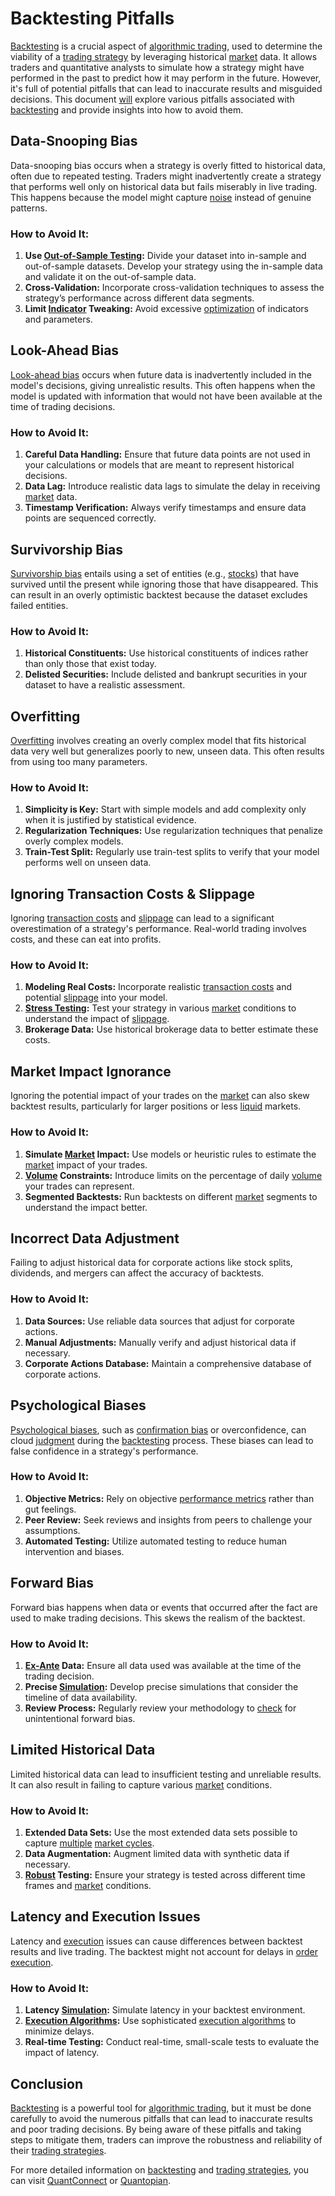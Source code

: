 # Backtesting Pitfalls

[Backtesting](../b/backtesting.md) is a crucial aspect of [algorithmic trading](../a/algorithmic_trading.md), used to determine the viability of a [trading strategy](../t/trading_strategy.md) by leveraging historical [market](../m/market.md) data. It allows traders and quantitative analysts to simulate how a strategy might have performed in the past to predict how it may perform in the future. However, it's full of potential pitfalls that can lead to inaccurate results and misguided decisions. This document [will](../w/will.md) explore various pitfalls associated with [backtesting](../b/backtesting.md) and provide insights into how to avoid them.

## Data-Snooping Bias

Data-snooping bias occurs when a strategy is overly fitted to historical data, often due to repeated testing. Traders might inadvertently create a strategy that performs well only on historical data but fails miserably in live trading. This happens because the model might capture [noise](../n/noise.md) instead of genuine patterns.

### How to Avoid It:

1. **Use [Out-of-Sample Testing](../o/out-of-sample_testing.md):** Divide your dataset into in-sample and out-of-sample datasets. Develop your strategy using the in-sample data and validate it on the out-of-sample data.
2. **Cross-Validation:** Incorporate cross-validation techniques to assess the strategy’s performance across different data segments.
3. **Limit [Indicator](../i/indicator.md) Tweaking:** Avoid excessive [optimization](../o/optimization.md) of indicators and parameters.

## Look-Ahead Bias

[Look-ahead bias](../l/look-ahead_bias.md) occurs when future data is inadvertently included in the model's decisions, giving unrealistic results. This often happens when the model is updated with information that would not have been available at the time of trading decisions.

### How to Avoid It:

1. **Careful Data Handling:** Ensure that future data points are not used in your calculations or models that are meant to represent historical decisions.
2. **Data Lag:** Introduce realistic data lags to simulate the delay in receiving [market](../m/market.md) data.
3. **Timestamp Verification:** Always verify timestamps and ensure data points are sequenced correctly.

## Survivorship Bias

[Survivorship bias](../s/survivorship_bias.md) entails using a set of entities (e.g., [stocks](../s/stock.md)) that have survived until the present while ignoring those that have disappeared. This can result in an overly optimistic backtest because the dataset excludes failed entities.

### How to Avoid It:

1. **Historical Constituents:** Use historical constituents of indices rather than only those that exist today.
2. **Delisted Securities:** Include delisted and bankrupt securities in your dataset to have a realistic assessment.

## Overfitting

[Overfitting](../o/overfitting.md) involves creating an overly complex model that fits historical data very well but generalizes poorly to new, unseen data. This often results from using too many parameters.

### How to Avoid It:

1. **Simplicity is Key:** Start with simple models and add complexity only when it is justified by statistical evidence.
2. **Regularization Techniques:** Use regularization techniques that penalize overly complex models.
3. **Train-Test Split:** Regularly use train-test splits to verify that your model performs well on unseen data.

## Ignoring Transaction Costs & Slippage

Ignoring [transaction costs](../t/transaction_costs.md) and [slippage](../s/slippage.md) can lead to a significant overestimation of a strategy's performance. Real-world trading involves costs, and these can eat into profits.

### How to Avoid It:

1. **Modeling Real Costs:** Incorporate realistic [transaction costs](../t/transaction_costs.md) and potential [slippage](../s/slippage.md) into your model.
2. **[Stress Testing](../s/stress_testing_in_trading.md):** Test your strategy in various [market](../m/market.md) conditions to understand the impact of [slippage](../s/slippage.md).
3. **Brokerage Data:** Use historical brokerage data to better estimate these costs.

## Market Impact Ignorance

Ignoring the potential impact of your trades on the [market](../m/market.md) can also skew backtest results, particularly for larger positions or less [liquid](../l/liquid.md) markets.

### How to Avoid It:

1. **Simulate [Market](../m/market.md) Impact:** Use models or heuristic rules to estimate the [market](../m/market.md) impact of your trades.
2. **[Volume](../v/volume.md) Constraints:** Introduce limits on the percentage of daily [volume](../v/volume.md) your trades can represent.
3. **Segmented Backtests:** Run backtests on different [market](../m/market.md) segments to understand the impact better.

## Incorrect Data Adjustment

Failing to adjust historical data for corporate actions like stock splits, dividends, and mergers can affect the accuracy of backtests.

### How to Avoid It:

1. **Data Sources:** Use reliable data sources that adjust for corporate actions.
2. **Manual Adjustments:** Manually verify and adjust historical data if necessary.
3. **Corporate Actions Database:** Maintain a comprehensive database of corporate actions.

## Psychological Biases

[Psychological biases](../p/psychological_biases_in_trading.md), such as [confirmation bias](../c/confirmation_bias.md) or overconfidence, can cloud [judgment](../j/judgment.md) during the [backtesting](../b/backtesting.md) process. These biases can lead to false confidence in a strategy's performance.

### How to Avoid It:

1. **Objective Metrics:** Rely on objective [performance metrics](../p/performance_metrics.md) rather than gut feelings.
2. **Peer Review:** Seek reviews and insights from peers to challenge your assumptions.
3. **Automated Testing:** Utilize automated testing to reduce human intervention and biases.

## Forward Bias

Forward bias happens when data or events that occurred after the fact are used to make trading decisions. This skews the realism of the backtest.

### How to Avoid It:

1. **[Ex-Ante](../e/ex-ante.md) Data:** Ensure all data used was available at the time of the trading decision.
2. **Precise [Simulation](../s/simulation_in_trading.md):** Develop precise simulations that consider the timeline of data availability.
3. **Review Process:** Regularly review your methodology to [check](../c/check.md) for unintentional forward bias.

## Limited Historical Data

Limited historical data can lead to insufficient testing and unreliable results. It can also result in failing to capture various [market](../m/market.md) conditions.

### How to Avoid It:

1. **Extended Data Sets:** Use the most extended data sets possible to capture [multiple](../m/multiple.md) [market cycles](../m/market_cycles.md).
2. **Data Augmentation:** Augment limited data with synthetic data if necessary.
3. **[Robust](../r/robust.md) Testing:** Ensure your strategy is tested across different time frames and [market](../m/market.md) conditions.

## Latency and Execution Issues

Latency and [execution](../e/execution.md) issues can cause differences between backtest results and live trading. The backtest might not account for delays in [order](../o/order.md) [execution](../e/execution.md).

### How to Avoid It:

1. **Latency [Simulation](../s/simulation_in_trading.md):** Simulate latency in your backtest environment.
2. **[Execution Algorithms](../e/execution_algorithms.md):** Use sophisticated [execution algorithms](../e/execution_algorithms.md) to minimize delays.
3. **Real-time Testing:** Conduct real-time, small-scale tests to evaluate the impact of latency.

## Conclusion

[Backtesting](../b/backtesting.md) is a powerful tool for [algorithmic trading](../a/algorithmic_trading.md), but it must be done carefully to avoid the numerous pitfalls that can lead to inaccurate results and poor trading decisions. By being aware of these pitfalls and taking steps to mitigate them, traders can improve the robustness and reliability of their [trading strategies](../t/trading_strategies.md).

For more detailed information on [backtesting](../b/backtesting.md) and [trading strategies](../t/trading_strategies.md), you can visit [QuantConnect](https://www.quantconnect.com) or [Quantopian](https://www.quantopian.com).